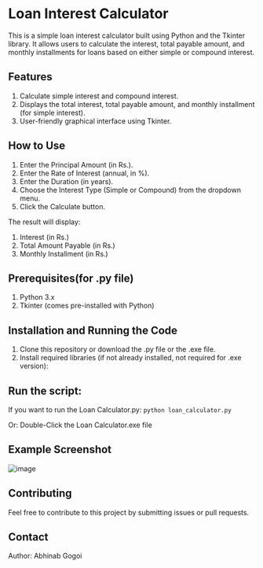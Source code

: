 # Loan Interest Calculator

This is a simple loan interest calculator built using Python and the Tkinter library. It allows users to calculate the interest, total payable amount, and monthly installments for loans based on either simple or compound interest.

## Features

1. Calculate simple interest and compound interest.
2. Displays the total interest, total payable amount, and monthly installment (for simple interest).
3. User-friendly graphical interface using Tkinter.

## How to Use

1. Enter the Principal Amount (in Rs.).
2. Enter the Rate of Interest (annual, in %).
3. Enter the Duration (in years).
4. Choose the Interest Type (Simple or Compound) from the dropdown menu.
5. Click the Calculate button.

The result will display:

1. Interest (in Rs.)
2. Total Amount Payable (in Rs.)
3. Monthly Installment (in Rs.)

## Prerequisites(for .py file)
1. Python 3.x
2. Tkinter (comes pre-installed with Python)

## Installation and Running the Code

1. Clone this repository or download the .py file or the .exe file.
2. Install required libraries (if not already installed, not required for .exe version):

## Run the script:
If you want to run the Loan Calculator.py:
  `python loan_calculator.py`

Or:
  Double-Click the Loan Calculator.exe file


## Example Screenshot
![image](https://github.com/user-attachments/assets/7145e0bb-ab44-4bc8-ab2f-7a4c921dedf5)

## Contributing

Feel free to contribute to this project by submitting issues or pull requests.

## Contact
Author: Abhinab Gogoi
